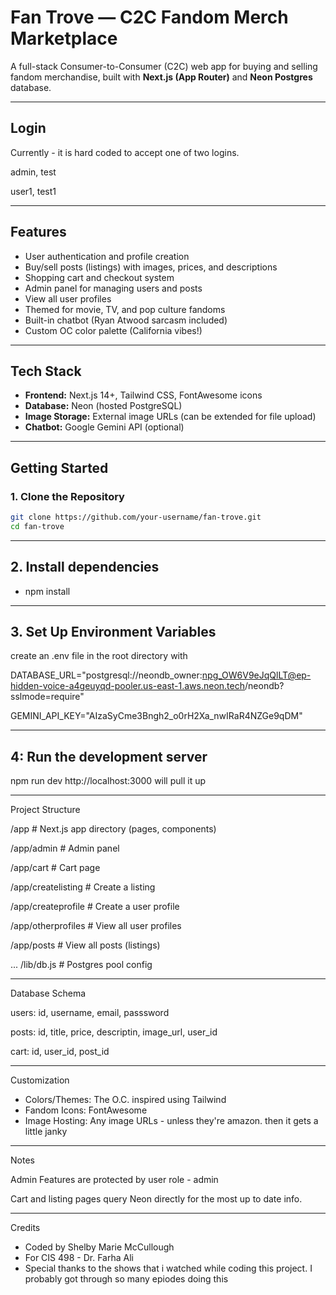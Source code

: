 # Fan Trove — C2C Fandom Merch Marketplace

A full-stack Consumer-to-Consumer (C2C) web app for buying and selling fandom merchandise, built with **Next.js (App Router)** and **Neon Postgres** database.

---
## Login

Currently - it is hard coded to accept one of two logins. 

admin, test

user1, test1

---

## Features

- User authentication and profile creation
- Buy/sell posts (listings) with images, prices, and descriptions
- Shopping cart and checkout system
- Admin panel for managing users and posts
- View all user profiles
- Themed for movie, TV, and pop culture fandoms
- Built-in chatbot (Ryan Atwood sarcasm included)
- Custom OC color palette (California vibes!)

---

## Tech Stack

- **Frontend:** Next.js 14+, Tailwind CSS, FontAwesome icons
- **Database:** Neon (hosted PostgreSQL)
- **Image Storage:** External image URLs (can be extended for file upload)
- **Chatbot:** Google Gemini API (optional)

---

## Getting Started

### 1. **Clone the Repository**

```sh
git clone https://github.com/your-username/fan-trove.git
cd fan-trove

```
----
## 2. Install dependencies 

- npm install

----

## 3. Set Up Environment Variables

create an .env file in the root directory with 


DATABASE_URL="postgresql://neondb_owner:npg_OW6V9eJqQlLT@ep-hidden-voice-a4geuyqd-pooler.us-east-1.aws.neon.tech/neondb?sslmode=require"


GEMINI_API_KEY="AIzaSyCme3Bngh2_o0rH2Xa_nwIRaR4NZGe9qDM"

----
## 4: Run the development server


npm run dev
http://localhost:3000 will pull it up

----
Project Structure



/app                # Next.js app directory (pages, components)


/app/admin          # Admin panel


/app/cart           # Cart page


/app/createlisting  # Create a listing


/app/createprofile  # Create a user profile


/app/otherprofiles  # View all user profiles


/app/posts          # View all posts (listings)


...
/lib/db.js          # Postgres pool config




----
Database Schema


users: id, username, email, passsword


posts: id, title, price, descriptin, image_url, user_id


cart: id, user_id, post_id




----
Customization 

- Colors/Themes: The O.C. inspired using Tailwind
- Fandom Icons: FontAwesome
- Image Hosting: Any image URLs - unless they're amazon. then it gets a little janky

-----
Notes

Admin Features are protected by user role - admin


Cart and listing pages query Neon directly for the most up to date info.




-----
Credits


 - Coded by Shelby Marie McCullough
- For CIS 498 - Dr. Farha Ali
- Special thanks to the shows that i watched while coding this project. I probably got through so many epiodes doing this


